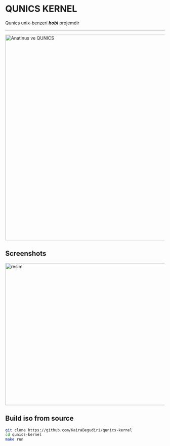 # QUNICS KERNEL
Qunics unix-benzeri ***hobi*** projemdir
<hr>
<img width="1600" height="650" alt="Anatinus ve QUNICS" src="https://github.com/user-attachments/assets/942b0d27-63db-44d8-a15b-1924a7e18f97" />

## Screenshots
<img width="822" height="449" alt="resim" src="https://github.com/user-attachments/assets/0745882c-824d-4c89-afeb-bc059fb07380" />

## Build iso from source
```bash
git clone https://github.com/KairaBegudiri/qunics-kernel
cd qunics-kernel
make run
```
